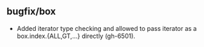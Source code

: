 ## bugfix/box

* Added iterator type checking and allowed to pass iterator 
  as a box.index.{ALL,GT,...} directly (gh-6501).
